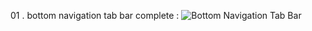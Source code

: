 01 . bottom navigation tab bar complete : 
![Bottom Navigation Tab Bar](https://1drv.ms/i/c/a1a29b95ce1612c6/EQUcvDej2mdFlmW6ZsaCIHQBLVp6z9t5lIzM0NO3bup3gQ?e=EkL4pA)